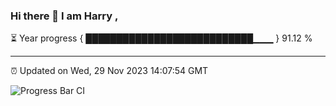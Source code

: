 ### Hi there 👋 I am Harry , 

⏳ Year progress { ███████████████████████████▁▁▁ } 91.12 %

---

⏰ Updated on Wed, 29 Nov 2023 14:07:54 GMT

![Progress Bar CI](https://github.com/duykhang68/duykhang68/workflows/Progress%20Bar%20CI/badge.svg)
